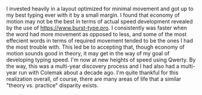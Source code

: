 I invested heavily in a layout optimized for minimal movement and got up to my best typing ever with it by a small margin. I found that economy of motion may not be the best in terms of actual speed development revealed by the use of https://www.burst-type.pro. I consistently was faster when the word had more movement as opposed to less, and some of the most effecient words in terms of required movement tended to be the ones I had the most trouble with. This led be to accepting that, though economy of motion sounds good in theory, it may get in the way of my goal of developing typing speed. I'm now at new heights of speed using Qwerty. By the way, this was a multi-year discovery process and I had also had a multi-year run with Colemak about a decade ago. I'm quite thankful for this realization overall, of course, there are many areas of life that a similar "theory vs. practice" disparity exists.
